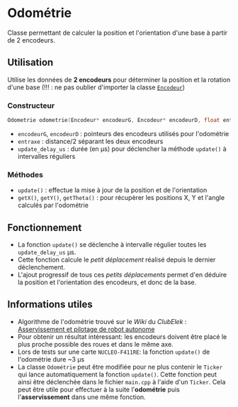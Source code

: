 # Odométrie

Classe permettant de calculer la position et l'orientation d'une base à partir de 2 encodeurs.


## Utilisation
Utilise les données de **2 encodeurs** pour déterminer la position et la rotation d'une base (!!! : ne pas oublier d'importer la classe [`Encodeur`](../Encodeur))

### Constructeur
```c
Odometrie odometrie(Encodeur* encodeurG, Encodeur* encodeurD, float entraxe, int update_delay_us)
```

- `encodeurG`, `encodeurD` : pointeurs des encodeurs utilisés pour l'odométrie
- `entraxe` : distance/2 séparant les deux encodeurs
- `update_delay_us` : durée (en µs) pour déclencher la méthode `update()` à intervalles réguliers

### Méthodes
- `update()` : effectue la mise à jour de la position et de l'orientation
- `getX()`, `getY()`, `getTheta()` : pour récupèrer les positions X, Y et l'angle calculés par l'odométrie


## Fonctionnement

- La fonction `update()` se déclenche à intervalle régulier toutes les `update_delay_us` µs.
- Cette fonction calcule le *petit déplacement* réalisé depuis le dernier déclenchement.
- L'ajout progressif de tous ces *petits déplacements* permet d'en déduire la position et l'orientation des encodeurs, et donc de la base.


## Informations utiles
- Algorithme de l'odométrie trouvé sur le *Wiki* du *ClubElek* : [Asservissement et pilotage de robot autonome](https://wiki.clubelek.fr/articles:asservissement_et_pilotage_de_robot_autonome)
- Pour obtenir un résultat intéressant: les encodeurs doivent être placé le plus proche possible des roues et dans le même axe.
- Lors de tests sur une carte `NUCLEO-F411RE`: la fonction `update()` de l'odométrie dure ~3 µs
- La classe `Odométrie` peut être modifiée pour ne plus contenir le `Ticker` qui lance automatiquement la fonction `update()`. Cette fonction peut ainsi être déclenchée dans le fichier `main.cpp` à l'aide d'un `Ticker`. Cela peut être utile pour effectuer à la suite l'**odométrie** puis l'**asservissement** dans une même fonction.